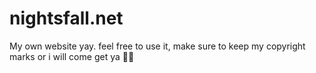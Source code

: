 # nightsfall.net
My own website yay. feel free to use it, make sure to keep my copyright marks or i will come get ya 🏃🏃
